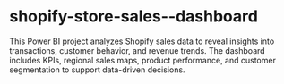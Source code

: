 # shopify-store-sales--dashboard
This Power BI project analyzes Shopify sales data to reveal insights into transactions, customer behavior, and revenue trends. The dashboard includes KPIs, regional sales maps, product performance, and customer segmentation to support data-driven decisions.
